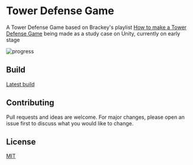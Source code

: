 # Tower Defense Game

A Tower Defense Game based on Brackey's playlist [How to make a Tower Defense Game](https://www.youtube.com/watch?v=beuoNuK2tbk&list=PLPV2KyIb3jR4u5jX8za5iU1cqnQPmbzG0) being made as a study case on Unity, currently on early stage

![progress](https://cdn.discordapp.com/attachments/1022199681406738573/1022930365217779732/progresso_unity7.gif)

## Build

[Latest build](https://github.com/igorfersantos/Tower-Defense-Game/releases/tag/v0.2.2)

## Contributing
Pull requests and ideas are welcome. For major changes, please open an issue first to discuss what you would like to change.

## License
[MIT](https://choosealicense.com/licenses/mit/)